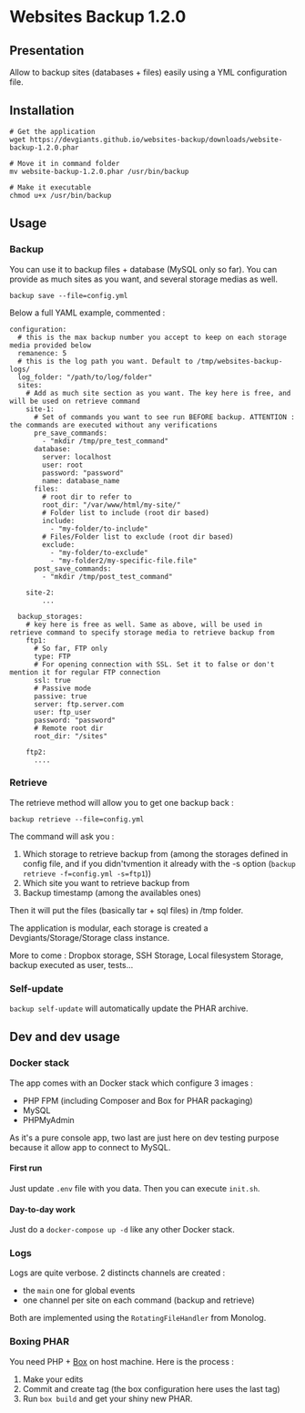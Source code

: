 # Websites Backup 1.2.0
## Presentation
Allow to backup sites (databases + files) easily using a YML configuration file.

## Installation

```
# Get the application
wget https://devgiants.github.io/websites-backup/downloads/website-backup-1.2.0.phar

# Move it in command folder
mv website-backup-1.2.0.phar /usr/bin/backup

# Make it executable
chmod u+x /usr/bin/backup
```

## Usage

### Backup
You can use it to backup files + database (MySQL only so far). You can provide as much sites as you want, and several storage medias as well.

`backup save --file=config.yml`

Below a full YAML example, commented :

```
configuration:
  # this is the max backup number you accept to keep on each storage media provided below
  remanence: 5
  # this is the log path you want. Default to /tmp/websites-backup-logs/
  log_folder: "/path/to/log/folder"
  sites:
    # Add as much site section as you want. The key here is free, and will be used on retrieve command
    site-1:
      # Set of commands you want to see run BEFORE backup. ATTENTION : the commands are executed without any verifications
      pre_save_commands:
        - "mkdir /tmp/pre_test_command"
      database:
        server: localhost
        user: root
        password: "password"
        name: database_name
      files:
        # root dir to refer to
        root_dir: "/var/www/html/my-site/"
        # Folder list to include (root dir based)
        include:
          - "my-folder/to-include"
        # Files/Folder list to exclude (root dir based)
        exclude:
          - "my-folder/to-exclude"
          - "my-folder2/my-specific-file.file"
      post_save_commands:
        - "mkdir /tmp/post_test_command"

    site-2:
        ...

  backup_storages:
    # key here is free as well. Same as above, will be used in retrieve command to specify storage media to retrieve backup from
    ftp1:
      # So far, FTP only
      type: FTP
      # For opening connection with SSL. Set it to false or don't mention it for regular FTP connection
      ssl: true
      # Passive mode
      passive: true
      server: ftp.server.com
      user: ftp_user
      password: "password"
      # Remote root dir
      root_dir: "/sites"

    ftp2:
      ....
```

### Retrieve

The retrieve method will allow you to get one backup back :

`backup retrieve --file=config.yml`

The command will ask you :
1. Which storage to retrieve backup from (among the storages defined in config file, and if you didn'tvmention it already with the -s option (`backup retrieve -f=config.yml -s=ftp1`))
2. Which site you want to retrieve backup from
3. Backup timestamp (among the availables ones)

Then it will put the files (basically tar + sql files) in /tmp folder.

The application is modular, each storage is created a Devgiants/Storage/Storage class instance.

More to come : Dropbox storage, SSH Storage, Local filesystem Storage, backup executed as user, tests...

### Self-update
`backup self-update` will automatically update the PHAR archive.

## Dev and dev usage
### Docker stack
The app comes with an Docker stack which configure 3 images :
- PHP FPM (including Composer and Box for PHAR packaging)
- MySQL
- PHPMyAdmin

As it's a pure console app, two last are just here on dev testing purpose because it allow app to connect to MySQL.

#### First run 
Just update `.env` file with you data. Then you can execute `init.sh`.

#### Day-to-day work
Just do a `docker-compose up -d` like any other Docker stack.

### Logs
Logs are quite verbose. 2 distincts channels are created :
- the `main` one for global events
- one channel per site on each command (backup and retrieve)

Both are implemented using the `RotatingFileHandler` from Monolog.

### Boxing PHAR
You need PHP + [Box](https://github.com/box-project/box2) on host machine. Here is the process :

1. Make your edits
2. Commit and create tag (the box configuration here uses the last tag)
3. Run `box build` and get your shiny new PHAR.